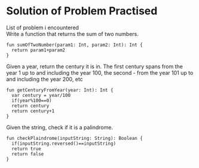 #  Solution of Problem  Practised 
List of problem i encountered <br>
Write a function that returns the sum of two numbers.
```
fun sumOfTwoNumber(param1: Int, param2: Int): Int {
  return param1+param2
}
```
Given a year, return the century it is in. The first century spans from the year 1 up to and including the year 100, the second - from the year 101 up to and including the year 200, etc
```
fun getCenturyFromYear(year: Int): Int {
  var century = year/100
  if(year%100==0)
  return century
  return century+1
}
```
Given the string, check if it is a palindrome.
```
fun checkPlaindrome(inputString: String): Boolean {
  if(inputString.reversed()==inputString)
  return true
  return false
}
```

